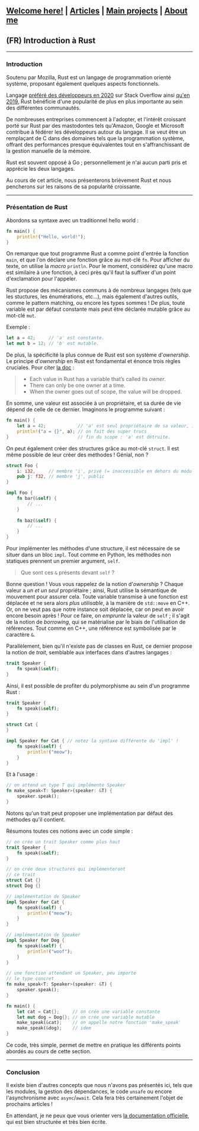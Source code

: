 ## [Welcome here!](https://vpenando.github.io) | [Articles](https://vpenando.github.io/articles.html) | [Main projects](https://vpenando.github.io/projects.html) | [About me](https://vpenando.github.io/about.html)

## (FR) Introduction à Rust

---

### Introduction

Soutenu par Mozilla, Rust est un langage de programmation orienté système, proposant également quelques aspects fonctionnels.

Langage [préféré des développeurs en 2020](https://insights.stackoverflow.com/survey/2020#technology-most-loved-dreaded-and-wanted-languages-loved) sur Stack Overflow ainsi [qu'en 2019](https://insights.stackoverflow.com/survey/2019#technology-_-most-loved-dreaded-and-wanted-languages), Rust bénéficie d'une popularité de plus en plus importante au sein des différentes communautés.

De nombreuses entreprises commencent à l'adopter, et l'intérêt croissant porté sur Rust par des mastodontes tels qu'Amazon, Google et Microsoft contribue à fédérer les développeurs autour du langage. Il se veut être un remplaçant de C dans des domaines tels que la programmation système, offrant des performances presque équivalentes tout en s'affranchissant de la gestion manuelle de la mémoire.

Rust est souvent opposé à Go ; personnellement je n'ai aucun parti pris et apprécie les deux langages.

Au cours de cet article, nous présenterons brièvement Rust et nous pencherons sur les raisons de sa popularité croissante.

---

### Présentation de Rust
Abordons sa syntaxe avec un traditionnel hello world :
```rust
fn main() {
    println!("Hello, world!");
}
```
On remarque que tout programme Rust a comme point d'entrée la fonction `main`, et que l'on déclare une fonction grâce au mot-clé `fn`. Pour afficher du texte, on utilise la *macro* `println`. Pour le moment, considérez qu'une macro est similaire à une fonction, à ceci près qu'il faut la suffixer d'un point d'exclamation pour l'appeler.

Rust propose des mécanismes communs à de nombreux langages (tels que les stuctures, les énumérations, etc...), mais également d'autres outils, comme le pattern matching, ou encore les types sommes ! De plus, toute variable est par défaut constante mais peut être déclarée mutable grâce au mot-clé `mut`.

Exemple :
```rust
let a = 42;     // 'a' est constante.
let mut b = 12; // 'b' est mutable.
```

De plus, la spécificité la plus connue de Rust est son système d'*ownership*. Le principe d'*ownership* en Rust est fondamental et énonce trois règles cruciales. Pour citer [la doc](https://doc.rust-lang.org/book/ch04-01-what-is-ownership.html) :
> * Each value in Rust has a variable that’s called its *owner*.
> * There can only be one owner at a time.
> * When the owner goes out of scope, the value will be dropped.

En somme, une valeur est associée à un propriétaire, et sa durée de vie dépend de celle de ce dernier. Imaginons le programme suivant :
```rust
fn main() {
    let a = 42;            // 'a' est seul propriétaire de sa valeur, ici 42.
    println!("a = {}", a); // on fait des super trucs
}                          // fin du scope : 'a' est détruite.
```
On peut également créer des structures grâce au mot-clé `struct`. Il est même possible de leur créer des méthodes ! Génial, non ?
```rust
struct Foo {
    i: i32,     // membre 'i', privé (= inaccessible en dehors du module)
    pub j: f32, // membre 'j', public
}

impl Foo {
    fn bar(&self) {
        // ...
    }
  
    fn baz(&self) {
        // ...
    }
}
```
Pour implémenter les méthodes d'une structure, il est nécessaire de se situer dans un bloc `impl`. Tout comme en Python, les méthodes non statiques prennent un premier argument, `self`.

> Que sont ces `&` présents devant `self` ?

Bonne question ! Vous vous rappelez de la notion d'*ownership* ? Chaque valeur a *un et un seul* propriétaire ; ainsi, Rust utilise la sémantique de mouvement pour assurer cela. Toute variable transmise à une fonction est déplacée et ne sera alors *plus utilisable*, à la manière de `std::move` en C++. Or, on ne veut pas que notre instance soit déplacée, car on peut en avoir encore besoin après ! Pour ce faire, on *emprunte* la valeur de `self` ; il s'agit de la notion de *borrowing*, qui se matérialise par le biais de l'utilisation de références. Tout comme en C++, une référence est symbolisée par le caractère `&`.

Parallèlement, bien qu'il n'existe pas de classes en Rust, ce dernier propose la notion de *trait*, semblable aux interfaces dans d'autres langages :
```rust
trait Speaker {
    fn speak(&self);
}
```
Ainsi, il est possible de profiter du polymorphisme au sein d'un programme Rust :
```rust
trait Speaker {
    fn speak(&self);
}

struct Cat {
}

impl Speaker for Cat { // notez la syntaxe différente du 'impl' !
    fn speak(&self) {
        println!("meow");
    }
}
```
Et à l'usage :
```rust
// on attend un type T qui implémente Speaker
fn make_speak<T: Speaker>(speaker: &T) {
    speaker.speak();
}
```
Notons qu'un trait peut proposer une implémentation par défaut des méthodes qu'il contient.

Résumons toutes ces notions avec un code simple :
```rust
// on crée un trait Speaker comme plus haut
trait Speaker {
    fn speak(&self);
}

// on crée deux structures qui implémenteront
// ce trait
struct Cat {}
struct Dog {}

// implémentation de Speaker
impl Speaker for Cat {
    fn speak(&self) {
        println!("meow");
    }
}

// implémentation de Speaker
impl Speaker for Dog {
    fn speak(&self) {
        println!("woof");
    }
}

// une fonction attendant un Speaker, peu importe
// le type concret
fn make_speak<T: Speaker>(speaker: &T) {
    speaker.speak();
}

fn main() {
    let cat = Cat{};     // on crée une variable constante
    let mut dog = Dog{}; // on crée une variable mutable
    make_speak(&cat);    // on appelle notre fonction 'make_speak'
    make_speak(&dog);    // idem
}
```
Ce code, très simple, permet de mettre en pratique les différents points abordés au cours de cette section.

---

### Conclusion
Il existe bien d'autres concepts que nous n'avons pas présentés ici, tels que les modules, la gestion des dépendances, le code `unsafe` ou encore l'asynchronisme avec `async`/`await`. Cela fera très certainement l'objet de prochains articles !

En attendant, je ne peux que vous orienter vers [la documentation officielle](https://www.rust-lang.org/learn), qui est bien structurée et très bien écrite.
